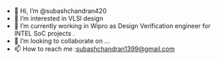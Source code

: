 - 👋 Hi, I’m @subashchandran420
- 👀 I’m interested in VLSI design
- 🌱 I’m currently working in Wipro as Design Verification engineer for INTEL SoC projects .
- 💞️ I’m looking to collaborate on ...
- 📫 How to reach me :subashchandran1399@gmail.com

<!---
subashchandran420/subashchandran420 is a ✨ special ✨ repository because its `README.md` (this file) appears on your GitHub profile.
You can click the Preview link to take a look at your changes.
--->
